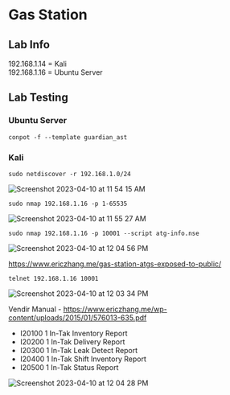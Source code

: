 # Gas Station

## Lab Info

192.168.1.14 = Kali<br/>
192.168.1.16 = Ubuntu Server

## Lab Testing

### Ubuntu Server

``conpot -f --template guardian_ast``


### Kali


``sudo netdiscover -r 192.168.1.0/24 ``

![Screenshot 2023-04-10 at 11 54 15 AM](https://user-images.githubusercontent.com/96379191/230822501-f439fab8-20fd-468b-bcbe-c2d7d4f7608e.png)

``sudo nmap 192.168.1.16 -p 1-65535``

![Screenshot 2023-04-10 at 11 55 27 AM](https://user-images.githubusercontent.com/96379191/230822677-d81f65d2-0cbf-43f9-8df4-947f39b8cf63.png)

``sudo nmap 192.168.1.16 -p 10001 --script atg-info.nse``

![Screenshot 2023-04-10 at 12 04 56 PM](https://user-images.githubusercontent.com/96379191/230823584-70291f82-211b-44fa-800e-f3b3e2d90af6.png)

https://www.ericzhang.me/gas-station-atgs-exposed-to-public/

``telnet 192.168.1.16 10001``

![Screenshot 2023-04-10 at 12 03 34 PM](https://user-images.githubusercontent.com/96379191/230823487-10211f02-009e-46ba-977d-ed71df82528d.png)

Vendir Manual - https://www.ericzhang.me/wp-content/uploads/2015/01/576013-635.pdf

- I20100 1 In-Tak Inventory Report<br/>
- I20200 1 In-Tak Delivery Report<br/>
- I20300 1 In-Tak Leak Detect Report<br/>
- I20400 1 In-Tak Shift Inventory Report<br/>
- I20500 1 In-Tak Status Report

![Screenshot 2023-04-10 at 12 04 28 PM](https://user-images.githubusercontent.com/96379191/230823541-4a3e3c06-6749-4e41-9228-be62ea0113b1.png)

